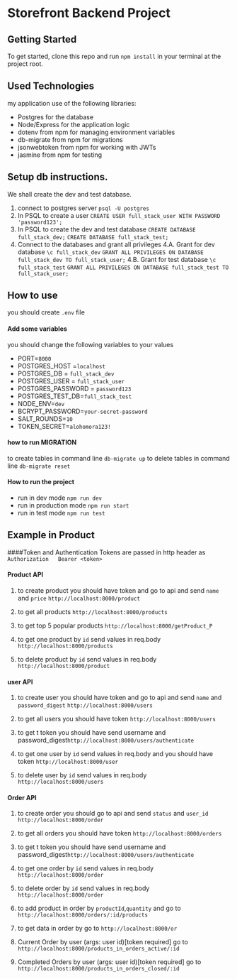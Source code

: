 # Storefront Backend Project

## Getting Started
 To get started, clone this repo and run `npm install` in your terminal at the project root.

## Used Technologies
my application use of the following libraries:
- Postgres for the database
- Node/Express for the application logic
- dotenv from npm for managing environment variables
- db-migrate from npm for migrations
- jsonwebtoken from npm for working with JWTs
- jasmine from npm for testing
## Setup db instructions.
We shall create the dev and test database.

1. connect to postgres server `psql -U postgres`
2. In PSQL to create a user `CREATE USER full_stack_user WITH PASSWORD 'password123';`
3. In PSQL to create the dev and test database
`CREATE DATABASE full_stack_dev;`
`CREATE DATABASE full_stack_test;`
4. Connect to the databases and grant all privileges
4.A. Grant for dev database
`\c full_stack_dev`
`GRANT ALL PRIVILEGES ON DATABASE full_stack_dev TO full_stack_user;`
4.B. Grant for test database
`\c full_stack_test`
`GRANT ALL PRIVILEGES ON DATABASE full_stack_test TO full_stack_user;`
## How to use
you should create `.env` file
#### Add some variables 
you should change the following variables to your values
- PORT=`8000`
- POSTGRES_HOST =`localhost`
- POSTGRES_DB = `full_stack_dev`
- POSTGRES_USER = `full_stack_user`
- POSTGRES_PASSWORD = `password123`
- POSTGRES_TEST_DB=`full_stack_test`
- NODE_ENV=`dev`
- BCRYPT_PASSWORD=`your-secret-password`
- SALT_ROUNDS=`10`
- TOKEN_SECRET=`alohomora123!`

#### how to run MIGRATION
to create tables in command line `db-migrate up` 
to delete tables in command line `db-migrate reset`
#### How to run the project 
- run in dev mode `npm run dev`
- run in production mode `npm run start`
- run in test mode `npm run test`

## Example in Product 
####Token and Authentication
Tokens are passed in http header as
`Authorization   Bearer <token>`
#### Product API
1. to create product you should have token and go to api and send `name` and `price`  `http://localhost:8000/product`  
2. to get all products `http://localhost:8000/products`

3. to get top 5 popular products `http://localhost:8000/getProduct_P`

4. to get one product by `id` send values in req.body `http://localhost:8000/products`

5. to delete product by `id` send values in req.body `http://localhost:8000/product`

#### user API
1. to create user you should have token and go to api and send `name` and `password_digest`  `http://localhost:8000/users`  
2. to get all users you should have token `http://localhost:8000/users`

3. to get t token you should have send username and password_digest`http://localhost:8000/users/authenticate`

4. to get one user by `id` send values in req.body and you should have token `http://localhost:8000/user`

5. to delete user by `id` send values in req.body `http://localhost:8000/users`

#### Order API

1.  to create order you should go to api and send `status` and `user_id`  `http://localhost:8000/order`  
2. to get all orders you should have token `http://localhost:8000/orders`

3. to get t token you should have send username and password_digest`http://localhost:8000/users/authenticate`

4. to get one order by `id` send values in req.body `http://localhost:8000/order`

5. to delete order by `id` send values in req.body `http://localhost:8000/order`

6. to add product in order by `productId`,`quantity` and go to `http://localhost:8000/orders/:id/products`

7. to get data in order by go to `http://localhost:8000/or`

8. Current Order by user (args: user id)[token required] go to `http://localhost:8000/products_in_orders_active/:id`

9. Completed Orders by user (args: user id)[token required]  go to `http://localhost:8000/products_in_orders_closed/:id`
